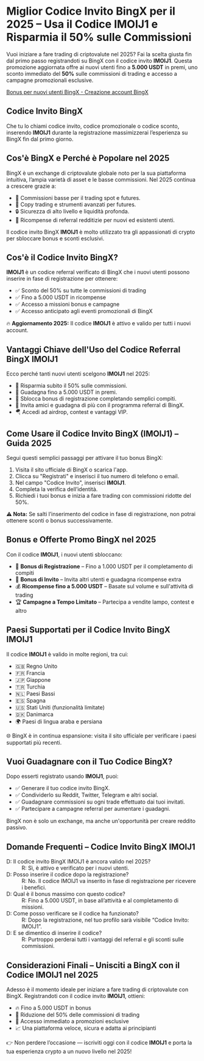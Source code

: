 <h1>Miglior Codice Invito BingX per il 2025 – Usa il Codice <strong>IMOIJ1</strong> e Risparmia il 50% sulle Commissioni</h1>

  <p>Vuoi iniziare a fare trading di criptovalute nel 2025? Fai la scelta giusta fin dal primo passo registrandoti su BingX con il codice invito <strong>IMOIJ1</strong>. Questa promozione aggiornata offre ai nuovi utenti fino a <strong>5.000 USDT</strong> in premi, uno sconto immediato del <strong>50%</strong> sulle commissioni di trading e accesso a campagne promozionali esclusive.</p>

<a href="https://bingx.com/invite/IMOIJ1" target="_blank" rel="noopener noreferrer">
  Bonus per nuovi utenti BingX - Creazione account BingX
</a>


  <h2>Codice Invito BingX</h2>
  <p>Che tu lo chiami codice invito, codice promozionale o codice sconto, inserendo <strong>IMOIJ1</strong> durante la registrazione massimizzerai l’esperienza su BingX fin dal primo giorno.</p>

  <h2>Cos'è BingX e Perché è Popolare nel 2025</h2>
  <p>BingX è un exchange di criptovalute globale noto per la sua piattaforma intuitiva, l’ampia varietà di asset e le basse commissioni. Nel 2025 continua a crescere grazie a:</p>
  <ul>
    <li>🚀 Commissioni basse per il trading spot e futures.</li>
    <li>🔁 Copy trading e strumenti avanzati per futures.</li>
    <li>🔒 Sicurezza di alto livello e liquidità profonda.</li>
    <li>🎁 Ricompense di referral redditizie per nuovi ed esistenti utenti.</li>
  </ul>
  <p>Il codice invito BingX <strong>IMOIJ1</strong> è molto utilizzato tra gli appassionati di crypto per sbloccare bonus e sconti esclusivi.</p>

  <h2>Cos'è il Codice Invito BingX?</h2>
  <p><strong>IMOIJ1</strong> è un codice referral verificato di BingX che i nuovi utenti possono inserire in fase di registrazione per ottenere:</p>
  <ul>
    <li>✅ Sconto del 50% su tutte le commissioni di trading</li>
    <li>✅ Fino a 5.000 USDT in ricompense</li>
    <li>✅ Accesso a missioni bonus e campagne</li>
    <li>✅ Accesso anticipato agli eventi promozionali di BingX</li>
  </ul>
  <p>🔥 <strong>Aggiornamento 2025:</strong> Il codice <strong>IMOIJ1</strong> è attivo e valido per tutti i nuovi account.</p>

  <h2>Vantaggi Chiave dell'Uso del Codice Referral BingX IMOIJ1</h2>
  <p>Ecco perché tanti nuovi utenti scelgono <strong>IMOIJ1</strong> nel 2025:</p>
  <ul>
    <li>💸 Risparmia subito il 50% sulle commissioni.</li>
    <li>🎯 Guadagna fino a 5.000 USDT in premi.</li>
    <li>🎁 Sblocca bonus di registrazione completando semplici compiti.</li>
    <li>🤝 Invita amici e guadagna di più con il programma referral di BingX.</li>
    <li>🪂 Accedi ad airdrop, contest e vantaggi VIP.</li>
  </ul>

  <h2>Come Usare il Codice Invito BingX (IMOIJ1) – Guida 2025</h2>
  <p>Segui questi semplici passaggi per attivare il tuo bonus BingX:</p>
  <ol>
    <li>Visita il sito ufficiale di BingX o scarica l'app.</li>
    <li>Clicca su "Registrati" e inserisci il tuo numero di telefono o email.</li>
    <li>Nel campo "Codice Invito", inserisci <strong>IMOIJ1</strong>.</li>
    <li>Completa la verifica dell’identità.</li>
    <li>Richiedi i tuoi bonus e inizia a fare trading con commissioni ridotte del 50%.</li>
  </ol>
  <p><strong>⚠️ Nota:</strong> Se salti l’inserimento del codice in fase di registrazione, non potrai ottenere sconti o bonus successivamente.</p>

  <h2>Bonus e Offerte Promo BingX nel 2025</h2>
  <p>Con il codice <strong>IMOIJ1</strong>, i nuovi utenti sbloccano:</p>
  <ul>
    <li>🎁 <strong>Bonus di Registrazione</strong> – Fino a 1.000 USDT per il completamento di compiti</li>
    <li>💸 <strong>Bonus di Invito</strong> – Invita altri utenti e guadagna ricompense extra</li>
    <li>💰 <strong>Ricompense fino a 5.000 USDT</strong> – Basate sul volume e sull'attività di trading</li>
    <li>🏆 <strong>Campagne a Tempo Limitato</strong> – Partecipa a vendite lampo, contest e altro</li>
  </ul>

  <h2>Paesi Supportati per il Codice Invito BingX IMOIJ1</h2>
  <p>Il codice <strong>IMOIJ1</strong> è valido in molte regioni, tra cui:</p>
  <ul>
    <li>🇬🇧 Regno Unito</li>
    <li>🇫🇷 Francia</li>
    <li>🇯🇵 Giappone</li>
    <li>🇹🇷 Turchia</li>
    <li>🇳🇱 Paesi Bassi</li>
    <li>🇪🇸 Spagna</li>
    <li>🇺🇸 Stati Uniti (funzionalità limitate)</li>
    <li>🇩🇰 Danimarca</li>
    <li>🌍 Paesi di lingua araba e persiana</li>
  </ul>
  <p>🌐 BingX è in continua espansione: visita il sito ufficiale per verificare i paesi supportati più recenti.</p>

  <h2>Vuoi Guadagnare con il Tuo Codice BingX?</h2>
  <p>Dopo esserti registrato usando <strong>IMOIJ1</strong>, puoi:</p>
  <ul>
    <li>✅ Generare il tuo codice invito BingX.</li>
    <li>✅ Condividerlo su Reddit, Twitter, Telegram e altri social.</li>
    <li>✅ Guadagnare commissioni su ogni trade effettuato dai tuoi invitati.</li>
    <li>✅ Partecipare a campagne referral per aumentare i guadagni.</li>
  </ul>
  <p>BingX non è solo un exchange, ma anche un'opportunità per creare reddito passivo.</p>

  <h2>Domande Frequenti – Codice Invito BingX IMOIJ1</h2>
  <dl>
  <dt>D: Il codice invito BingX IMOIJ1 è ancora valido nel 2025?</dt>
  <dd>R: Sì, è attivo e verificato per i nuovi utenti.</dd>

  <dt>D: Posso inserire il codice dopo la registrazione?</dt>
  <dd>R: No. Il codice IMOIJ1 va inserito in fase di registrazione per ricevere i benefici.</dd>

  <dt>D: Qual è il bonus massimo con questo codice?</dt>
  <dd>R: Fino a 5.000 USDT, in base all’attività e al completamento di missioni.</dd>

  <dt>D: Come posso verificare se il codice ha funzionato?</dt>
  <dd>R: Dopo la registrazione, nel tuo profilo sarà visibile “Codice Invito: IMOIJ1”.</dd>

  <dt>D: E se dimentico di inserire il codice?</dt>
  <dd>R: Purtroppo perderai tutti i vantaggi del referral e gli sconti sulle commissioni.</dd>
  </dl>

  <h2>Considerazioni Finali – Unisciti a BingX con il Codice IMOIJ1 nel 2025</h2>
  <p>Adesso è il momento ideale per iniziare a fare trading di criptovalute con BingX. Registrandoti con il codice invito <strong>IMOIJ1</strong>, ottieni:</p>
  <ul>
    <li>🔥 Fino a 5.000 USDT in bonus</li>
    <li>💸 Riduzione del 50% delle commissioni di trading</li>
    <li>🎁 Accesso immediato a promozioni esclusive</li>
    <li>📈 Una piattaforma veloce, sicura e adatta ai principianti</li>
  </ul>
  <p>👉 Non perdere l’occasione — iscriviti oggi con il codice <strong>IMOIJ1</strong> e porta la tua esperienza crypto a un nuovo livello nel 2025!</p>

</body>
</html>
